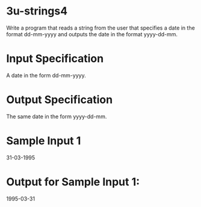 # 3u-strings4
Write a program that reads a string from the user that specifies a date in the format dd-mm-yyyy and outputs the date in the format yyyy-dd-mm.

# Input Specification
A date in the form dd-mm-yyyy.

# Output Specification
The same date in the form yyyy-dd-mm.

# Sample Input 1
31-03-1995

# Output for Sample Input 1:
1995-03-31
